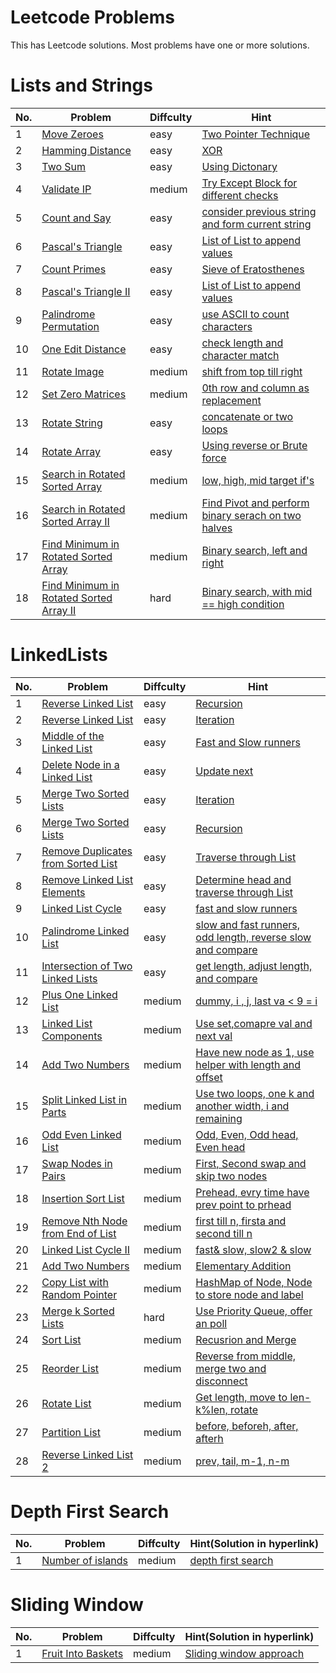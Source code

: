 # Leetcode Problems
This has Leetcode solutions. Most problems have one or more solutions.

# Lists and Strings
No. | Problem | Diffculty | Hint
--- | --- | --- | ---
1 |	[Move Zeroes](https://leetcode.com/problems/move-zeroes/description/) | easy | [Two Pointer Technique](https://github.com/nir20ane/Python/blob/master/leetcode/Lists_and_Strings/movezeroes.py)
2 |	[Hamming Distance](https://leetcode.com/problems/hamming-distance/description/) | easy | [XOR](https://github.com/nir20ane/Python/blob/master/leetcode/Lists_and_Strings/hammingdistance.py)
3 |	[Two Sum](https://leetcode.com/problems/two-sum/description/) | easy | [Using Dictonary](https://github.com/nir20ane/Python/blob/master/leetcode/Lists_and_Strings/two_sum.py)
4 | [Validate IP](https://leetcode.com/problems/validate-ip-address/description/) | medium | [Try Except Block for different checks](https://github.com/nir20ane/Python/blob/master/leetcode/Lists_and_Strings/validateIP.py)
5 | [Count and Say](https://leetcode.com/problems/count-and-say/description/) | easy | [consider previous string and form current string](https://github.com/nir20ane/Python/blob/master/leetcode/Lists_and_Strings/count_and_say.py)
6 | [Pascal's Triangle](https://leetcode.com/problems/pascals-triangle/description/) | easy | [List of List to append values](https://github.com/nir20ane/Python/blob/master/leetcode/Lists_and_Strings/pascal_triangle.py)
7 | [Count Primes](https://leetcode.com/problems/count-primes/description/) | easy | [Sieve of Eratosthenes](https://github.com/nir20ane/Python/blob/master/leetcode/Lists_and_Strings/Count_Primes.py)
8 | [Pascal's Triangle II](https://leetcode.com/problems/pascals-triangle-ii/description/) | easy | [List of List to append values](https://github.com/nir20ane/Python/blob/master/leetcode/Lists_and_Strings/pascal_triangleII.py)
9 | [Palindrome Permutation](https://leetcode.com/problems/palindrome-permutation/description/) | easy | [use ASCII to count characters](https://github.com/nir20ane/Python/blob/master/leetcode/Lists_and_Strings/CanPermutePalindrome.py)
10 | [One Edit Distance](https://leetcode.com/problems/one-edit-distance/\/description/) | easy | [check length and character match](https://github.com/nir20ane/Python/blob/master/leetcode/Lists_and_Strings/OneEditDistance.py)
11 | [Rotate Image](https://leetcode.com/problems/rotate-image/description/) | medium | [shift from top till right](https://github.com/nir20ane/Python/blob/master/leetcode/Lists_and_Strings/RotateImage.py)
12 | [Set Zero Matrices](https://leetcode.com/problems/set-matrix-zeroes/description/) | medium | [0th row and column as replacement](https://github.com/nir20ane/Python/blob/master/leetcode/Lists_and_Strings/SetZeroMatrices.py)
13 | [Rotate String](https://leetcode.com/problems/rotate-string/description/) | easy | [concatenate or two loops](https://github.com/nir20ane/Python/blob/master/leetcode/Lists_and_Strings/RotateString.py)
14 | [Rotate Array](https://leetcode.com/problems/rotate-array/description) | easy | [Using reverse or Brute force](https://github.com/nir20ane/Python/blob/master/leetcode/Lists_and_Strings/RotateArray.py)
15 | [Search in Rotated Sorted Array](https://leetcode.com/problems/search-in-rotated-sorted-array/description) | medium | [low, high, mid target if's](https://github.com/nir20ane/Python/blob/master/leetcode/Lists_and_Strings/SearchinRotList.py)
16 | [ Search in Rotated Sorted Array II](https://leetcode.com/problems/search-in-rotated-sorted-array-ii/description) | medium | [Find Pivot and perform binary serach on two halves](https://github.com/nir20ane/Python/blob/master/leetcode/Lists_and_Strings/SortRotList2.py)
17 | [Find Minimum in Rotated Sorted Array](https://leetcode.com/problems/find-minimum-in-rotated-sorted-array/description) | medium | [Binary search, left and right](https://github.com/nir20ane/Python/blob/master/leetcode/Lists_and_Strings/SearchMinSortArray.py)
18 | [ Find Minimum in Rotated Sorted Array II](https://leetcode.com/problems/find-minimum-in-rotated-sorted-array-ii/description) | hard | [Binary search, with mid == high condition](https://github.com/nir20ane/Python/blob/master/leetcode/Lists_and_Strings/SearchMinSortArray2.py)


# LinkedLists
No. | Problem | Diffculty | Hint
--- | --- | --- | ---
1 | [Reverse Linked List](https://leetcode.com/problems/reverse-linked-list/description) | easy | [Recursion](https://github.com/nir20ane/Python/blob/master/leetcode/LinkedLists/ReverseLinkedList_Recursion.py)
2 | [Reverse Linked List](https://leetcode.com/problems/reverse-linked-list/description) | easy | [Iteration](https://github.com/nir20ane/Python/blob/master/leetcode/LinkedLists/ReverseLinkedList_Iteration.py)
3 | [Middle of the Linked List](https://leetcode.com/problems/middle-of-the-linked-list/description) | easy | [Fast and Slow runners](https://github.com/nir20ane/Python/blob/master/leetcode/LinkedLists/MiddleofLinkedList.py)
4 | [Delete Node in a Linked List](https://leetcode.com/problems/delete-node-in-a-linked-list/description) | easy | [Update next](https://github.com/nir20ane/Python/blob/master/leetcode/LinkedLists/DeleteNodefromList.py)
5 | [Merge Two Sorted Lists](https://leetcode.com/problems/merge-two-sorted-lists/description) | easy | [Iteration](https://github.com/nir20ane/Python/blob/master/leetcode/LinkedLists/MergeTwoSortedListsIteration.py)
6 | [Merge Two Sorted Lists](https://leetcode.com/problems/merge-two-sorted-lists/description) | easy | [Recursion](https://github.com/nir20ane/Python/blob/master/leetcode/LinkedLists/MergeTwoSortedListsRecursion.py)
7 | [Remove Duplicates from Sorted List](https://leetcode.com/problems/remove-duplicates-from-sorted-list/description) | easy | [Traverse through List](https://github.com/nir20ane/Python/blob/master/leetcode/LinkedLists/RemoveDuplicatesfromSortedList.py)
8 | [Remove Linked List Elements](https://leetcode.com/problems/remove-linked-list-elements//description) | easy | [Determine head and traverse through List](https://github.com/nir20ane/Python/blob/master/leetcode/LinkedLists/RemoveLinkedListElements.py)
9 | [Linked List Cycle](https://leetcode.com/problems/linked-list-cycle/description) | easy | [fast and slow runners](https://github.com/nir20ane/Python/blob/master/leetcode/LinkedLists/LinkedListCycle.py)
10 | [Palindrome Linked List](https://leetcode.com/problems/palindrome-linked-list/description) | easy | [slow and fast runners, odd length, reverse slow and compare](https://github.com/nir20ane/Python/blob/master/leetcode/LinkedLists/PalindromeLinkedList.py)
11 | [Intersection of Two Linked Lists](https://leetcode.com/problems/intersection-of-two-linked-lists/description) | easy | [get length, adjust length, and compare](https://github.com/nir20ane/Python/blob/master/leetcode/LinkedLists/IntersectionofLinkedList.py)
12 | [Plus One Linked List](https://leetcode.com/problems/plus-one-linked-list/description) | medium | [dummy, i , j, last va < 9 = i](https://github.com/nir20ane/Python/blob/master/leetcode/LinkedLists/PlusOneLinkedList.py)
13 | [Linked List Components](https://leetcode.com/problems/linked-list-components/description) | medium | [Use set,comapre val and next val](https://github.com/nir20ane/Python/blob/master/leetcode/LinkedLists/LinkedListComponents.py)
14 | [Add Two Numbers](https://leetcode.com/problems/add-two-numbers-ii/description) | medium | [Have new node as 1, use helper with length and offset](https://github.com/nir20ane/Python/blob/master/leetcode/LinkedLists/AddTwoNumbers.py)
15 | [Split Linked List in Parts](https://leetcode.com/problems/split-linked-list-in-parts/description) | medium | [Use two loops, one k and another width, i and remaining](https://github.com/nir20ane/Python/blob/master/leetcode/LinkedLists/SplitLinkedListinParts.py)
16 | [Odd Even Linked List](https://leetcode.com/problems/odd-even-linked-list/description) | medium | [Odd, Even, Odd head, Even head](https://github.com/nir20ane/Python/blob/master/leetcode/LinkedLists/OddEvenLinkedList.py)
17 | [Swap Nodes in Pairs](https://leetcode.com/problems/swap-nodes-in-pairs/description) | medium | [First, Second swap and skip two nodes](https://github.com/nir20ane/Python/blob/master/leetcode/LinkedLists/SwapNodesinPairs.py)
18 | [Insertion Sort List](https://leetcode.com/problems/insertion-sort-list/description) | medium | [Prehead, evry time have prev point to prhead](https://github.com/nir20ane/Python/blob/master/leetcode/LinkedLists/InsertionSort.py)
19 | [Remove Nth Node from End of List](https://leetcode.com/problems/remove-nth-node-from-end-of-list/description) | medium | [first till n, firsta and second till n](https://github.com/nir20ane/Python/blob/master/leetcode/LinkedLists/RemoveNthfromEnd.py)
20 | [Linked List Cycle II](https://leetcode.com/problems/linked-list-cycle-ii/description) | medium | [fast& slow, slow2 & slow](https://github.com/nir20ane/Python/blob/master/leetcode/LinkedLists/LinkedListCycleII.py)
21 | [Add Two Numbers](https://leetcode.com/problems/add-two-numbers/description/) | medium | [Elementary Addition](https://github.com/nir20ane/Python/blob/master/leetcode/LinkedLists/Addtwonumberslc.py)
22 | [Copy List with Random Pointer](https://leetcode.com/problems/copy-list-with-random-pointer/description) | medium | [HashMap of Node, Node to store node and label](https://github.com/nir20ane/Python/blob/master/leetcode/LinkedLists/CopyWithRandomPointer.py)
23 | [Merge k Sorted Lists](https://leetcode.com/problems/merge-k-sorted-lists/description) | hard | [Use Priority Queue, offer an poll](https://github.com/nir20ane/Python/blob/master/leetcode/LinkedLists/MergeKLinkedLists.py)
24 | [Sort List](https://leetcode.com/problems/sort-list/description) | medium | [Recusrion and Merge](https://github.com/nir20ane/Python/blob/master/leetcode/LinkedLists/SortList.py)
25 | [Reorder List](https://leetcode.com/problems/reorder-list/description/) | medium | [Reverse from middle, merge two and disconnect](https://github.com/nir20ane/Python/blob/master/leetcode/LinkedLists/ReOrderList.py)
26 | [Rotate List](https://leetcode.com/problems/rotate-list/description/) | medium | [Get length, move to len-k%len, rotate](https://github.com/nir20ane/Python/blob/master/leetcode/LinkedLists/RotateList.py)
27 | [Partition List](https://leetcode.com/problems/partition-list/description) | medium | [before, beforeh, after, afterh](https://github.com/nir20ane/Python/blob/master/leetcode/LinkedLists/PartitionList.py)
28 | [Reverse Linked List 2](https://leetcode.com/problems/reverse-linked-list-ii/description/) | medium | [prev, tail, m-1, n-m](https://github.com/nir20ane/Python/blob/master/leetcode/LinkedLists/ReverseLinkedListII.py)

# Depth First Search
No. | Problem | Diffculty | Hint(Solution in hyperlink)
--- | ------- | --- | ---
1 | [Number of islands](https://leetcode.com/problems/number-of-islands/description) | medium | [depth first search](https://github.com/nir20ane/Python/blob/master/leetcode/NumberofIslands.py)

# Sliding Window
No. | Problem | Diffculty | Hint(Solution in hyperlink)
--- | ------- | --- | ---
1 | [Fruit Into Baskets](https://leetcode.com/problems/fruit-into-baskets/description) | medium | [Sliding window approach](https://github.com/nir20ane/Python/blob/master/leetcode/FruitBaskets.py)
